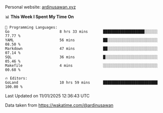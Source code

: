 Personal website: [ardinusawan.xyz](https://ardinusawan.xyz)

<!--START_SECTION:waka-->
📊 **This Week I Spent My Time On** 

```text
💬 Programming Languages: 
Go                       8 hrs 33 mins       ███████████████████░░░░░░   77.77 % 
YAML                     56 mins             ██░░░░░░░░░░░░░░░░░░░░░░░   08.50 % 
Markdown                 47 mins             ██░░░░░░░░░░░░░░░░░░░░░░░   07.14 % 
SQL                      36 mins             █░░░░░░░░░░░░░░░░░░░░░░░░   05.46 % 
Makefile                 4 mins              ░░░░░░░░░░░░░░░░░░░░░░░░░   00.68 % 

🔥 Editors: 
GoLand                   10 hrs 59 mins      █████████████████████████   100.00 % 
```


 Last Updated on 11/01/2025 12:36:43 UTC
<!--END_SECTION:waka-->
Data taken from https://wakatime.com/@ardinusawan
